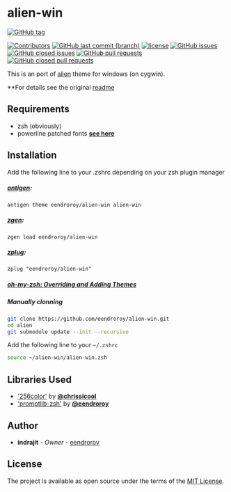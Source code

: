 # alien-win

[![GitHub tag](https://img.shields.io/github/tag/eendroroy/alien-win.svg)](https://github.com/eendroroy/alien-win/tags)

[![Contributors](https://img.shields.io/github/contributors/eendroroy/alien-win.svg)](https://github.com/eendroroy/alien-win/graphs/contributors)
[![GitHub last commit (branch)](https://img.shields.io/github/last-commit/eendroroy/alien-win/master.svg)](https://github.com/eendroroy/alien-win)
[![license](https://img.shields.io/github/license/eendroroy/alien-win.svg)](https://github.com/eendroroy/alien-win/blob/master/LICENSE)
[![GitHub issues](https://img.shields.io/github/issues/eendroroy/alien-win.svg)](https://github.com/eendroroy/alien-win/issues)
[![GitHub closed issues](https://img.shields.io/github/issues-closed/eendroroy/alien-win.svg)](https://github.com/eendroroy/alien-win/issues?q=is%3Aissue+is%3Aclosed)
[![GitHub pull requests](https://img.shields.io/github/issues-pr/eendroroy/alien-win.svg)](https://github.com/eendroroy/alien-win/pulls)
[![GitHub closed pull requests](https://img.shields.io/github/issues-pr-closed/eendroroy/alien-win.svg)](https://github.com/eendroroy/alien-win/pulls?q=is%3Apr+is%3Aclosed)

This is an port of [alien](https://github.com/eendroroy/alien) theme for windows (on cygwin).

**For details see the original [readme](https://github.com/eendroroy/alien/README.md)

## Requirements

- zsh (obviously)
- powerline patched fonts [**see here**](https://github.com/powerline/fonts)

## Installation

Add the following line to your .zshrc depending on your zsh plugin manager

##### [antigen](https://github.com/zsh-users/antigen):

    antigen theme eendroroy/alien-win alien-win

##### [zgen](https://github.com/tarjoilija/zgen):

    zgen load eendroroy/alien-win

##### [zplug](https://github.com/zplug/zplug):

    zplug "eendroroy/alien-win"

##### [oh-my-zsh: Overriding and Adding Themes](https://github.com/robbyrussell/oh-my-zsh/wiki/Customization#overriding-and-adding-themes)

##### Manually clonning

```bash
git clone https://github.com/eendroroy/alien-win.git
cd alien
git submodule update --init --recursive
```

Add the following line to your `~/.zshrc`

```bash
source ~/alien-win/alien-win.zsh
```

## Libraries Used

- ['256color'](https://github.com/chrissicool/zsh-256color) by **[@chrissicool](https://github.com/chrissicool)**
- ['promptlib-zsh'](https://github.com/eendroroy/promptlib-zsh) by **[@eendroroy](https://github.com/eendroroy)**

## Author

* **indrajit** - *Owner* - [eendroroy](https://github.com/eendroroy)

## License

The project is available as open source under the terms of the [MIT License](http://opensource.org/licenses/MIT).
